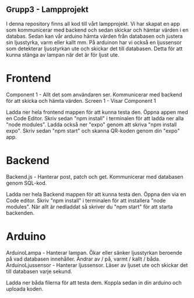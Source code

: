 ## Grupp3 - Lampprojekt
I denna repository finns all kod till vårt lampprojekt. Vi har skapat en app som kommunicerar med backend och sedan skickar och hämtar värden i en databas. Sedan kan vår arduino hämta värden från databasen och justera sin ljusstyrka, varm eller kallt mm. På arduinon har vi också en ljussensor som detekterar ljusstyrkan ute och skickar det till databasen. Detta för att kunna stänga av lampan när det är för ljust ute.

# Frontend

Component 1 - Allt det som användaren ser. Kommunicerar med backend för att skicka och hämta värden.
Screen 1 - Visar Component 1

Ladda ner hela frontend mappen för att kunna testa den. Öppna appen med en Code Editor. Skriv sedan "npm install" i terminalen för att ladda ner alla "node modules". Ladda också ner "expo" genom att skriva "npm install expo". Skriv sedan "npm start" och skanna QR-koden genom din "expo" app.

# Backend

Backend.js - Hanterar post, patch och get. Kommunicerar med databasen genom SQL-kod.

Ladda ner hela Backend mappen för att kunna testa den. Öppna den via en Code editor. Skriv "npm install" i terminalen för att installera "node modules". När allt är nedladdat så skriver du "npm start" för att starta backenden.

# Arduino

ArduinoLampa - Hanterar lampan. Ökar eller sänker ljusstyrkan beroende på vad databasen innehåller. Ändrar av / på, varmt / kallt / båda.
ArduinoLjussensor - Hanterar ljussensor. Läser av ljuset ute och skickar det till databasen varje sekund.

Ladda ner båda filerna för att testa dem. Koppla sedan in din arduino och uploada koden.
